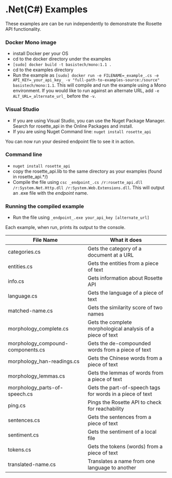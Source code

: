 .Net(C#) Examples
==================

These examples are can be run independently to demonstrate the Rosette API functionality.

### Docker Mono image
- install Docker per your OS
- cd to the docker directory under the examples
- `[sudo] docker build -t basistech/mono:1.1 .`
- cd to the examples directory
- Run the example as `[sudo] docker run -e FILENAME=_example_.cs -e API_KEY=_your_api_key_ -v "full-path-to-examples-source:/source" basistech/mono:1.1`. This will compile and run the example using a Mono environment.  If you would like to run against an alternate URL, add `-e ALT_URL=_alternate_url_` before the `-v`.

### Visual Studio
- If you are using Visual Studio, you can use the Nuget Package Manager.  Search for rosette_api in the Online Packages and install.
- If you are using Nuget Command line: `nuget install rosette_api`

You can now run your desired endpoint file to see it in action.

### Command line
- `nuget install rosette_api`
- copy the rosette_api.lib to the same directory as your examples (found in rosette_api.*/)
- Compile the file using `csc _endpoint_.cs /r:rosette_api.dll /r:System.Net.Http.dll /r:System.Web.Extensions.dll`. This will output an .exe file with the _endpoint_ name.

### Running the compiled example
- Run the file using `_endpoint_.exe your_api_key [alternate_url]` 

Each example, when run, prints its output to the console.

| File Name                     | What it does                                          | 
| -------------                 |-------------                                        | 
| categories.cs                    | Gets the category of a document at a URL              | 
| entities.cs                      | Gets the entities from a piece of text                | 
| info.cs                          | Gets information about Rosette API                    | 
| language.cs                      | Gets the language of a piece of text                  | 
| matched-name.cs                  | Gets the similarity score of two names                | 
| morphology_complete.cs               | Gets the complete morphological analysis of a piece of text| 
| morphology_compound-components.cs    | Gets the de-compounded words from a piece of text     | 
| morphology_han-readings.cs           | Gets the Chinese words from a piece of text           | 
| morphology_lemmas.cs                 | Gets the lemmas of words from a piece of text         | 
| morphology_parts-of-speech.cs        | Gets the part-of-speech tags for words in a piece of text | 
| ping.cs                          | Pings the Rosette API to check for reachability       | 
| sentences.cs                     | Gets the sentences from a piece of text               |
| sentiment.cs                     | Gets the sentiment of a local file                    | 
| tokens.cs                        | Gets the tokens (words) from a piece of text          | 
| translated-name.cs               | Translates a name from one language to another        |

